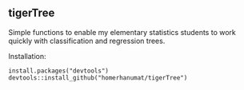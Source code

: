 ## tigerTree

Simple functions to enable my elementary statistics students to work quickly with classification and regression trees.

Installation:

```
install.packages("devtools")
devtools::install_github("homerhanumat/tigerTree")
```
